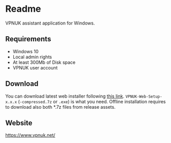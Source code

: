 # Readme

VPNUK assistant application for Windows.

## Requirements

- Windows 10
- Local admin rights
- At least 300Mb of Disk space
- VPNUK user account

## Download

You can download latest web installer following [this link](https://github.com/vpnuk/vpnuk-windows/releases/latest).
`VPNUK-Web-Setup-x.x.x` (`-compressed.7z` or `.exe`) is what you need.
Offline installation requires to download also both *.7z files from release assets.

## Website

<https://www.vpnuk.net/>
